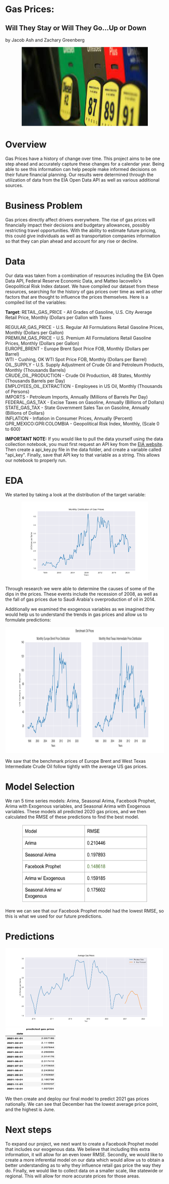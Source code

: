 # Gas Prices:
## Will They Stay or Will They Go...Up or Down

by Jacob Ash and Zachary Greenberg

<p align="center"><img src="Images/Fuel_Pump_Image.png" width="400" height="250" /></p>

# Overview
Gas Prices have a history of change over time. This project aims to be one step ahead and accurately capture these changes for a calendar year. Being able to see this information can help people make informed decisions on their future financial planning. Our results were determined through the utilization of data from the EIA Open Data API as well as various additional sources. 

# Business Problem
Gas prices directly affect drivers everywhere. The rise of gas prices will financially impact their decisions and budgetary allowances, possibly restricting travel opportunities. With the ability to estimate future pricing, this could give individuals as well as transportation companies information so that they can plan ahead and account for any rise or decline.

# Data
Our data was taken from a combination of resources including the EIA Open Data API, Federal Reserve Economic Data, and Matteo Iacovello's Geopolitical Risk Index dataset. We have compiled our dataset from these resources, searching for the history of gas prices over time as well as other factors that are thought to influence the prices themselves. Here is a compiled list of the variables:

**Target**: RETAIL_GAS_PRICE - All Grades of Gasoline, U.S. City Average Retail Price, Monthly (Dollars per Gallon with Taxes  

REGULAR_GAS_PRICE - U.S. Regular All Formulations Retail Gasoline Prices, Monthly (Dollars per Gallon)  
PREMIUM_GAS_PRICE - U.S. Premium All Formulations Retail Gasoline Prices, Monthly (Dollars per Gallon)  
EUROPE_BRENT - Europe Brent Spot Price FOB, Monthly (Dollars per Barrel)  
WTI - Cushing, OK WTI Spot Price FOB, Monthly (Dollars per Barrel)  
OIL_SUPPLY - U.S. Supply Adjustment of Crude Oil and Petroleum Products, Monthly (Thousands Barrels)  
CRUDE_OIL_PRODUCTION - Crude Oil Production, 48 States, Monthly (Thousands Barrels per Day)  
EMPLOYEES_OIL_EXTRACTION - Employees in US Oil, Monthly (Thousands of Persons)  
IMPORTS - Petroleum Imports, Annually (Millions of Barrels Per Day)  
FEDERAL_GAS_TAX - Excise Taxes on Gasoline, Annually (Billions of Dollars)  
STATE_GAS_TAX - State Government Sales Tax on Gasoline, Annually (Billions of Dollars)  
INFLATION - Inflation in Consumer Prices, Annually (Percent)  
GPR_MEXICO:GPR:COLOMBIA - Geopolitical Risk Index, Monthly, (Scale 0 to 600)  

__IMPORTANT NOTE:__
If you would like to pull the data yourself using the data collection notebook, you must first request an API key from the <a href = "https://www.eia.gov/opendata/register.php">EIA website</a>. Then create a api_key.py file in the data folder, and create a variable called "api_key". Finally, save that API key to that variable as a string. This allows our notebook to properly run.

# EDA
We started by taking a look at the distribution of the target variable:

<p align="center"><img src="Images/Target.png" width="400" height="250" /></p>

Through research we were able to determine the causes of some of the dips in the prices. These events include the recession of 2008, as well as the fall of gas prices due to Saudi Arabia's overproduction of oil in 2014.

Additionally we examined the exogenous variables as we imagined they would help us to understand the trends in gas prices and allow us to formulate predictions:

<p align="center"><img src="Images/Benchmark.png" width="650px" height="400px" /></p>

We saw that the benchmark prices of Europe Brent and West Texas Intermediate Crude Oil follow tightly with the average US gas prices.

# Model Selection

We ran 5 time series models: Arima, Seasonal Arima, Facebook Prophet, Arima with Exogenous variables, and Seasonal Arima with Exogenous variables. These models all predicted 2020 gas prices, and we then calculated the RMSE of these predictions to find the best model.

<p align="center"><img src="Images/models.png" width="400" height="250" /></p>

Here we can see that our Facebook Prophet model had the lowest RMSE, so this is what we used for our future predictions.

# Predictions

<p align="left"><img src="Images/FinalPreds.png" width="500" height="250" />
 <img src="Images/PredictionChart.png" width="160px" height="200px" /></p>
 
We then create and deploy our final model to predict 2021 gas prices nationally. We can see that December has the lowest average price point, and the highest is June. 

# Next steps
To expand our project, we next want to create a Facebook Prophet model that includes our exogenous data. We believe that including this extra information, it will allow for an even lower RMSE. Secondly, we would like to create a more inferential model on our data which would allow us to obtain a better understanding as to why they influence retail gas price the way they do. Finally, we would like to collect data on a smaller scale, like statewide or regional. This will allow for more accurate prices for those areas.
